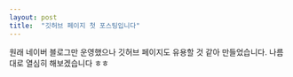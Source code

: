 ```yaml
---
layout: post
title:  "깃허브 페이지 첫 포스팅입니다"
---
```


원래 네이버 블로그만 운영했으나 깃허브 페이지도 유용할 것 같아 만들었습니다. 나름대로 열심히 해보겠습니다 ㅎㅎ 
